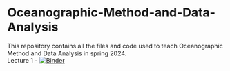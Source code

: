 # Oceanographic-Method-and-Data-Analysis
This repository contains all the files and code used to teach Oceanographic Method and Data Analysis in spring 2024.  
Lecture 1 - [![Binder](https://mybinder.org/badge_logo.svg)](https://mybinder.org/v2/gh/Sumanshekhar17/Oceanographic-Method-and-Data-Analysis/main)
